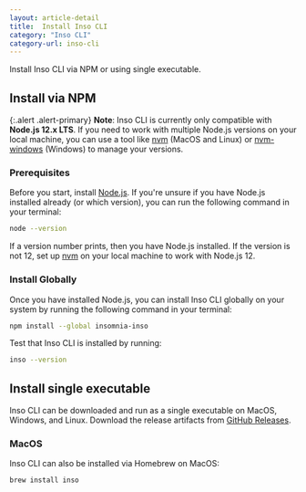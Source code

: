 ```yaml
---
layout: article-detail
title:  Install Inso CLI
category: "Inso CLI"
category-url: inso-cli
---
```


Install Inso CLI via NPM or using single executable.

## Install via NPM

{:.alert .alert-primary}
**Note**: Inso CLI is currently only compatible with **Node.js 12.x LTS**. If you need to work with multiple Node.js versions on your local machine, you can use a tool like [nvm](https://github.com/nvm-sh/nvm) (MacOS and Linux) or [nvm-windows](https://github.com/coreybutler/nvm-windows) (Windows) to manage your versions.

### Prerequisites

Before you start, install [Node.js](https://nodejs.org/en/download). If you're unsure if you have Node.js installed already (or which version), you can run the following command in your terminal:

```bash
node --version
```

If a version number prints, then you have Node.js installed. If the version is not 12, set up [nvm](https://github.com/nvm-sh/nvm) on your local machine to work with Node.js 12.

### Install Globally

Once you have installed Node.js, you can install Inso CLI globally on your system by running the following command in your terminal:

```bash
npm install --global insomnia-inso
```

Test that Inso CLI is installed by running:

```bash
inso --version
```

## Install single executable

Inso CLI can be downloaded and run as a single executable on MacOS, Windows, and Linux. Download the release artifacts from [GitHub Releases](https://github.com/Kong/insomnia/releases/tag/lib%402.4.0).

### MacOS

Inso CLI can also be installed via Homebrew on MacOS:

```bash
brew install inso
```
